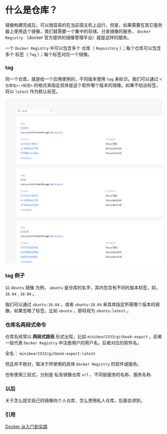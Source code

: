 # 什么是仓库？

镜像构建完成后，可以很容易的在当前宿主机上运行，但是，如果需要在其它服务器上使用这个镜像，我们就需要一个集中的存储、分发镜像的服务， `Docker Registry` （docker 官方提供的镜像管理平台）就是这样的服务。

一个 `Docker Registry` 中可以包含多个 仓库（ `Repository` ）；每个仓库可以包含多个 标签（ `Tag` ）；每个标签对应一个镜像。

### tag

同一个仓库，就是给一个应用使用的，不同版本使用 `tag` 来标识。我们可以通过 `<仓库名>:<标签>` 的格式来指定具体是这个软件哪个版本的镜像。如果不给出标签，将以 `latest` 作为默认标签。

![](images/tag.png)

### tag 例子

以 `Ubuntu` 镜像 为例， `ubuntu` 是仓库的名字，其内包含有不同的版本标签，如， `16.04` , `18.04` 。

我们可以通过 `ubuntu:16.04` ，或者 `ubuntu:18.04` 来具体指定所需哪个版本的镜像。如果忽略了标签，比如 `ubuntu` ，那将视为 `ubuntu:latest` 。

### 仓库名两段式命令

仓库名经常以 **两段式路径** 形式出现，比如 `minibear2333/gitbook-export` ，前者一般代表 `Docker Registry` 中注册用户的用户名，后者对应的软件名。

全名： `minibear2333/gitbook-export:latest`

但这并不绝对，取决于所使用的具体 `Docker Registry` 的软件或服务。

也有使用三段式，分别是 私有镜像仓库 `url` 、不同层服务的名称、服务名称.

### 以后

关于怎么提交自己的镜像向个人仓库、怎么使用私人仓库，后面会讲到。

### 引用

[Docker 从入门到实践](https://yeasy.gitbook.io/docker_practice/basic_concept/container)
